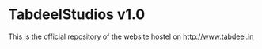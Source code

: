 # TabdeelStudios v1.0

This is the official repository of the website hostel on http://www.tabdeel.in 

